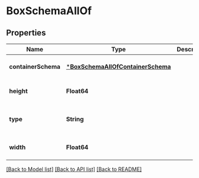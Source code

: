 # BoxSchemaAllOf


## Properties
Name | Type | Description | Notes
------------ | ------------- | ------------- | -------------
**containerSchema** | [***BoxSchemaAllOfContainerSchema**](BoxSchemaAllOfContainerSchema.md) |  | [optional] [default to nothing]
**height** | **Float64** |  | [optional] [default to nothing]
**type** | **String** |  | [optional] [readonly] [default to nothing]
**width** | **Float64** |  | [optional] [default to nothing]


[[Back to Model list]](../README.md#models) [[Back to API list]](../README.md#api-endpoints) [[Back to README]](../README.md)


